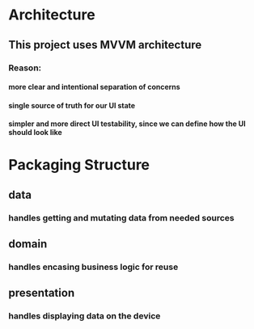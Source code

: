 # Architecture
## This project uses MVVM architecture 
### Reason:

#### more clear and intentional separation of concerns
#### single source of truth for our UI state 
#### simpler and more direct UI testability, since we can define how the UI should look like
# Packaging Structure
## data
### handles getting and mutating data from needed sources
## domain
### handles encasing business logic for reuse
## presentation
### handles displaying data on the device
